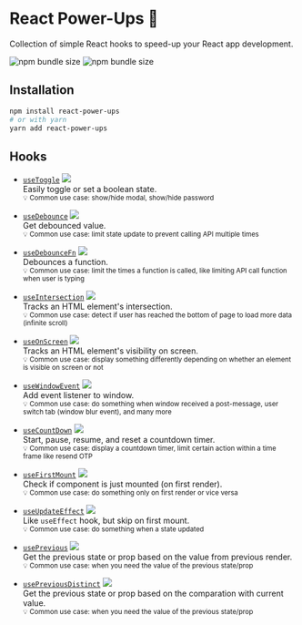 # React Power-Ups 🌟

Collection of simple React hooks to speed-up your React app development.

![npm bundle size](https://img.shields.io/bundlephobia/min/react-power-ups)
![npm bundle size](https://img.shields.io/bundlephobia/minzip/react-power-ups)

## Installation

```sh
npm install react-power-ups
# or with yarn
yarn add react-power-ups
```

## Hooks

[img-demo]: https://img.shields.io/badge/demo-%20%20%20%F0%9F%9A%80-green.svg

- [`useToggle`](./src/use-toggle.ts) [![][img-demo]](https://codesandbox.io/s/github/afiiif/react-power-ups-demo?file=/pages/use-toggle.tsx&initialpath=/use-toggle)  
  Easily toggle or set a boolean state.  
  <small>💡 Common use case: show/hide modal, show/hide password</small>

- [`useDebounce`](./src/use-debounce.ts) [![][img-demo]](https://codesandbox.io/s/github/afiiif/react-power-ups-demo?file=/pages/use-debounce.tsx&initialpath=/use-debounce)  
  Get debounced value.  
  <small>💡 Common use case: limit state update to prevent calling API multiple times</small>

- [`useDebounceFn`](./src/use-debounce-fn.ts) [![][img-demo]](https://codesandbox.io/s/github/afiiif/react-power-ups-demo?file=/pages/use-debounce-fn.tsx&initialpath=/use-debounce-fn)  
  Debounces a function.  
  <small>💡 Common use case: limit the times a function is called, like limiting API call function when user is typing</small>

- [`useIntersection`](./src/use-intersection.ts) [![][img-demo]](https://codesandbox.io/s/github/afiiif/react-power-ups-demo?file=/pages/use-intersection.tsx&initialpath=/use-intersection)  
  Tracks an HTML element's intersection.  
  <small>💡 Common use case: detect if user has reached the bottom of page to load more data (infinite scroll)</small>

- [`useOnScreen`](./src/use-on-screen.ts) [![][img-demo]](https://codesandbox.io/s/github/afiiif/react-power-ups-demo?file=/pages/use-on-screen.tsx&initialpath=/use-on-screen)  
  Tracks an HTML element's visibility on screen.  
  <small>💡 Common use case: display something differently depending on whether an element is visible on screen or not</small>

- [`useWindowEvent`](./src/use-window-event.ts) [![][img-demo]](https://codesandbox.io/s/github/afiiif/react-power-ups-demo?file=/pages/use-window-event.tsx&initialpath=/use-window-event)  
  Add event listener to window.  
  <small>💡 Common use case: do something when window received a post-message, user switch tab (window blur event), and many more</small>

- [`useCountDown`](./src/use-count-down.ts) [![][img-demo]](https://codesandbox.io/s/github/afiiif/react-power-ups-demo?file=/pages/use-count-down.tsx&initialpath=/use-count-down)  
  Start, pause, resume, and reset a countdown timer.  
  <small>💡 Common use case: display a countdown timer, limit certain action within a time frame like resend OTP</small>

- [`useFirstMount`](./src/use-first-mount.ts) [![][img-demo]](https://codesandbox.io/s/github/afiiif/react-power-ups-demo?file=/pages/use-first-mount.tsx&initialpath=/use-first-mount)  
  Check if component is just mounted (on first render).  
  <small>💡 Common use case: do something only on first render or vice versa</small>

- [`useUpdateEffect`](./src/use-update-effect.ts) [![][img-demo]](https://codesandbox.io/s/github/afiiif/react-power-ups-demo?file=/pages/use-update-effect.tsx&initialpath=/use-update-effect)  
  Like `useEffect` hook, but skip on first mount.  
  <small>💡 Common use case: do something when a state updated</small>

- [`usePrevious`](./src/use-previous.ts) [![][img-demo]](https://codesandbox.io/s/github/afiiif/react-power-ups-demo?file=/pages/use-previous.tsx&initialpath=/use-previous)  
  Get the previous state or prop based on the value from previous render.  
  <small>💡 Common use case: when you need the value of the previous state/prop</small>

- [`usePreviousDistinct`](./src/use-previous-distinct.ts) [![][img-demo]](https://codesandbox.io/s/github/afiiif/react-power-ups-demo?file=/pages/use-previous-distinct.tsx&initialpath=/use-previous-distinct)  
  Get the previous state or prop based on the comparation with current value.  
  <small>💡 Common use case: when you need the value of the previous state/prop</small>
